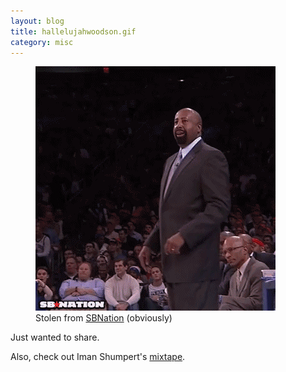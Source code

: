 ```yaml
---
layout: blog
title: hallelujahwoodson.gif
category: misc
---
```

<figure>
    <img src="/media/images/posts/2012-12-23-woodson/hallelujahknicks.gif" title="Hallelujah">
    <figcaption>
        Stolen from <a href="http://www.sbnation.com/nba/2012/12/19/3786644/mike-woodson-knicks-nets-hallelujah">SBNation</a> (obviously)
    </figcaption>
</figure>

Just wanted to share.

Also, check out Iman Shumpert's [mixtape][1].

[1]: http://soundcloud.com/shumpert/sets/th3-post90s
